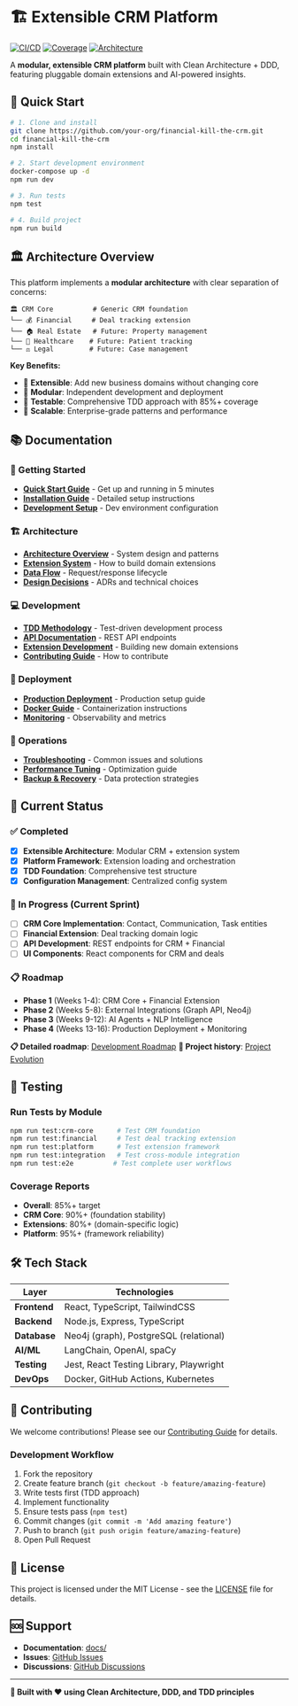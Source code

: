 # 🏗️ Extensible CRM Platform

[![CI/CD](https://github.com/your-org/financial-kill-the-crm/workflows/test/badge.svg)](https://github.com/your-org/financial-kill-the-crm/actions)
[![Coverage](https://img.shields.io/badge/coverage-85%25-green.svg)](./docs/testing/coverage-report.md)
[![Architecture](https://img.shields.io/badge/architecture-clean-brightgreen.svg)](./docs/architecture/overview.md)

A **modular, extensible CRM platform** built with Clean Architecture + DDD, featuring pluggable domain extensions and AI-powered insights.

## 🚀 Quick Start

```bash
# 1. Clone and install
git clone https://github.com/your-org/financial-kill-the-crm.git
cd financial-kill-the-crm
npm install

# 2. Start development environment
docker-compose up -d
npm run dev

# 3. Run tests
npm test

# 4. Build project
npm run build
```

## 🏛️ Architecture Overview

This platform implements a **modular architecture** with clear separation of concerns:

```
🏛️ CRM Core          # Generic CRM foundation
└── 💰 Financial     # Deal tracking extension
└── 🏠 Real Estate   # Future: Property management  
└── 🏥 Healthcare    # Future: Patient tracking
└── ⚖️ Legal         # Future: Case management
```

**Key Benefits:**
- 🔧 **Extensible**: Add new business domains without changing core
- 🎯 **Modular**: Independent development and deployment
- 🧪 **Testable**: Comprehensive TDD approach with 85%+ coverage
- 🚀 **Scalable**: Enterprise-grade patterns and performance

## 📚 Documentation

### 🎯 Getting Started
- [**Quick Start Guide**](docs/getting-started/README.md) - Get up and running in 5 minutes
- [**Installation Guide**](docs/getting-started/installation.md) - Detailed setup instructions
- [**Development Setup**](docs/getting-started/development.md) - Dev environment configuration

### 🏗️ Architecture  
- [**Architecture Overview**](docs/architecture/overview.md) - System design and patterns
- [**Extension System**](docs/architecture/extensions.md) - How to build domain extensions
- [**Data Flow**](docs/architecture/data-flow.md) - Request/response lifecycle
- [**Design Decisions**](docs/architecture/decisions.md) - ADRs and technical choices

### 💻 Development
- [**TDD Methodology**](docs/development/tdd-approach.md) - Test-driven development process
- [**API Documentation**](docs/development/api-reference.md) - REST API endpoints
- [**Extension Development**](docs/development/extension-guide.md) - Building new domain extensions
- [**Contributing Guide**](docs/development/contributing.md) - How to contribute

### 🚀 Deployment
- [**Production Deployment**](docs/deployment/production.md) - Production setup guide
- [**Docker Guide**](docs/deployment/docker.md) - Containerization instructions
- [**Monitoring**](docs/deployment/monitoring.md) - Observability and metrics

### 🔧 Operations
- [**Troubleshooting**](docs/operations/troubleshooting.md) - Common issues and solutions
- [**Performance Tuning**](docs/operations/performance.md) - Optimization guide
- [**Backup & Recovery**](docs/operations/backup.md) - Data protection strategies

## 🎯 Current Status

### ✅ Completed
- [x] **Extensible Architecture**: Modular CRM + extension system
- [x] **Platform Framework**: Extension loading and orchestration  
- [x] **TDD Foundation**: Comprehensive test structure
- [x] **Configuration Management**: Centralized config system

### 🔄 In Progress (Current Sprint)
- [ ] **CRM Core Implementation**: Contact, Communication, Task entities
- [ ] **Financial Extension**: Deal tracking domain logic
- [ ] **API Development**: REST endpoints for CRM + Financial
- [ ] **UI Components**: React components for CRM and deals

### 📋 Roadmap
- **Phase 1** (Weeks 1-4): CRM Core + Financial Extension
- **Phase 2** (Weeks 5-8): External Integrations (Graph API, Neo4j)
- **Phase 3** (Weeks 9-12): AI Agents + NLP Intelligence
- **Phase 4** (Weeks 13-16): Production Deployment + Monitoring

**📋 Detailed roadmap**: [Development Roadmap](docs/development/roadmap.md)
**📜 Project history**: [Project Evolution](docs/project-history.md)

## 🧪 Testing

### Run Tests by Module
```bash
npm run test:crm-core      # Test CRM foundation
npm run test:financial     # Test deal tracking extension
npm run test:platform      # Test extension framework
npm run test:integration   # Test cross-module integration
npm run test:e2e          # Test complete user workflows
```

### Coverage Reports
- **Overall**: 85%+ target
- **CRM Core**: 90%+ (foundation stability)
- **Extensions**: 80%+ (domain-specific logic)
- **Platform**: 95%+ (framework reliability)

## 🛠️ Tech Stack

| Layer | Technologies |
|-------|-------------|
| **Frontend** | React, TypeScript, TailwindCSS |
| **Backend** | Node.js, Express, TypeScript |
| **Database** | Neo4j (graph), PostgreSQL (relational) |
| **AI/ML** | LangChain, OpenAI, spaCy |
| **Testing** | Jest, React Testing Library, Playwright |
| **DevOps** | Docker, GitHub Actions, Kubernetes |

## 🤝 Contributing

We welcome contributions! Please see our [Contributing Guide](docs/development/contributing.md) for details.

### Development Workflow
1. Fork the repository
2. Create feature branch (`git checkout -b feature/amazing-feature`)
3. Write tests first (TDD approach)
4. Implement functionality
5. Ensure tests pass (`npm test`)
6. Commit changes (`git commit -m 'Add amazing feature'`)
7. Push to branch (`git push origin feature/amazing-feature`)
8. Open Pull Request

## 📄 License

This project is licensed under the MIT License - see the [LICENSE](LICENSE) file for details.

## 🆘 Support

- **Documentation**: [docs/](docs/)
- **Issues**: [GitHub Issues](https://github.com/your-org/financial-kill-the-crm/issues)
- **Discussions**: [GitHub Discussions](https://github.com/your-org/financial-kill-the-crm/discussions)

---

**🎯 Built with ❤️ using Clean Architecture, DDD, and TDD principles** 
